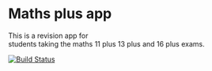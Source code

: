 # Maths plus app

This is a revision app for  
students taking the maths 11 plus
13 plus and 16 plus exams.

[![Build Status](https://travis-ci.org/debbiect246/mathsplusrevision.svg?branch=master)](https://travis-ci.org/debbiect246/mathsplusrevision)